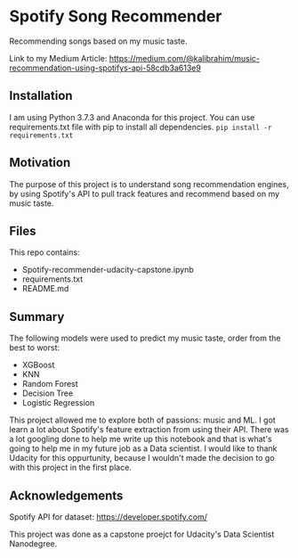# Spotify Song Recommender
Recommending songs based on my music taste. 

Link to my Medium Article: https://medium.com/@kalibrahim/music-recommendation-using-spotifys-api-58cdb3a613e9

## Installation
I am using Python 3.7.3 and Anaconda for this project. You can use requirements.txt file with pip to install all dependencies. 
`pip install -r requirements.txt`

## Motivation
The purpose of this project is to understand song recommendation engines, by using Spotify's API to pull track features and recommend based on my music taste.

## Files
This repo contains:
* Spotify-recommender-udacity-capstone.ipynb
* requirements.txt
* README.md

## Summary
The following models were used to predict my music taste, order from the best to worst:
- XGBoost
- KNN
- Random Forest
- Decision Tree
- Logistic Regression

This project allowed me to explore both of passions: music and ML. I got learn a lot about Spotify's feature extraction from using their API. There was a lot googling done to help me write up this notebook and that is what's going to help me in my future job as a Data scientist. I would like to thank Udacity for this oppurtunity, because I wouldn't made the decision to go with this project in the first place.

## Acknowledgements
Spotify API for dataset: https://developer.spotify.com/

This project was done as a capstone proejct for Udacity's Data Scientist Nanodegree.
